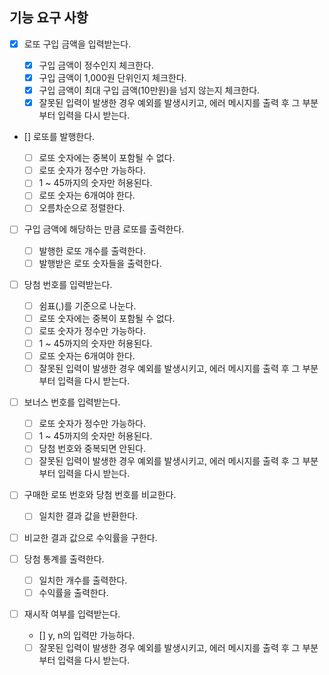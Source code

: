 ## 기능 요구 사항

- [x] 로또 구입 금액을 입력받는다.

  - [x] 구입 금액이 정수인지 체크한다.
  - [x] 구입 금액이 1,000원 단위인지 체크한다.
  - [x] 구입 금액이 최대 구입 금액(10만원)을 넘지 않는지 체크한다.
  - [x] 잘못된 입력이 발생한 경우 예외를 발생시키고, 에러 메시지를 출력 후 그 부분부터 입력을 다시 받는다.

- [] 로또를 발행한다.

  - [ ] 로또 숫자에는 중복이 포함될 수 없다.
  - [ ] 로또 숫자가 정수만 가능하다.
  - [ ] 1 ~ 45까지의 숫자만 허용된다.
  - [ ] 로또 숫자는 6개여야 한다.
  - [ ] 오름차순으로 정렬한다.

- [ ] 구입 금액에 해당하는 만큼 로또를 출력한다.

  - [ ] 발행한 로또 개수를 출력한다.
  - [ ] 발행받은 로또 숫자들을 출력한다.

- [ ] 당첨 번호를 입력받는다.

  - [ ] 쉼표(,)를 기준으로 나눈다.
  - [ ] 로또 숫자에는 중복이 포함될 수 없다.
  - [ ] 로또 숫자가 정수만 가능하다.
  - [ ] 1 ~ 45까지의 숫자만 허용된다.
  - [ ] 로또 숫자는 6개여야 한다.
  - [ ] 잘못된 입력이 발생한 경우 예외를 발생시키고, 에러 메시지를 출력 후 그 부분부터 입력을 다시 받는다.

- [ ] 보너스 번호를 입력받는다.

  - [ ] 로또 숫자가 정수만 가능하다.
  - [ ] 1 ~ 45까지의 숫자만 허용된다.
  - [ ] 당첨 번호와 중복되면 안된다.
  - [ ] 잘못된 입력이 발생한 경우 예외를 발생시키고, 에러 메시지를 출력 후 그 부분부터 입력을 다시 받는다.

- [ ] 구매한 로또 번호와 당첨 번호를 비교한다.

  - [ ] 일치한 결과 값을 반환한다.

- [ ] 비교한 결과 값으로 수익률을 구한다.

- [ ] 당첨 통계를 출력한다.

  - [ ] 일치한 개수를 출력한다.
  - [ ] 수익률을 출력한다.

- [ ] 재시작 여부를 입력받는다.
  - [] y, n의 입력만 가능하다.
  - [ ] 잘못된 입력이 발생한 경우 예외를 발생시키고, 에러 메시지를 출력 후 그 부분부터 입력을 다시 받는다.
